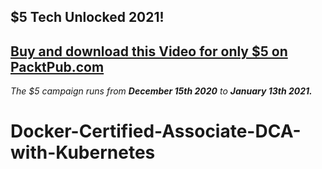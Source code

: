 ## $5 Tech Unlocked 2021!
[Buy and download this Video for only $5 on PacktPub.com](https://www.packtpub.com/product/docker-certified-associate-dca-with-kubernetes-video/9781800565555)
-----
*The $5 campaign         runs from __December 15th 2020__ to __January 13th 2021.__*

# Docker-Certified-Associate-DCA-with-Kubernetes